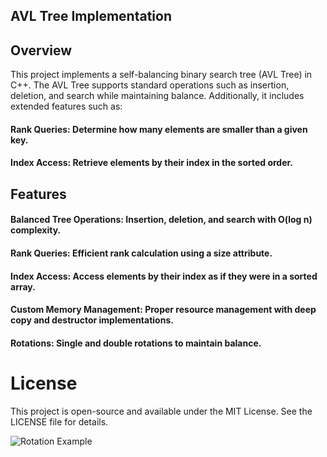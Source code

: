 ## AVL Tree Implementation

## Overview

This project implements a self-balancing binary search tree (AVL Tree) in C++. The AVL Tree supports standard operations such as insertion, deletion, and search while maintaining balance. Additionally, it includes extended features such as:

#### Rank Queries: Determine how many elements are smaller than a given key.

#### Index Access: Retrieve elements by their index in the sorted order.

## Features

#### Balanced Tree Operations: Insertion, deletion, and search with O(log n) complexity.

#### Rank Queries: Efficient rank calculation using a size attribute.

#### Index Access: Access elements by their index as if they were in a sorted array.

#### Custom Memory Management: Proper resource management with deep copy and destructor implementations.

#### Rotations: Single and double rotations to maintain balance.

# License

This project is open-source and available under the MIT License. See the LICENSE file for details.

![Rotation Example](https://www.google.com/imgres?q=rotations%20in%20BST&imgurl=https%3A%2F%2Fpages.cs.wisc.edu%2F~qingyi%2FRatation.png&imgrefurl=https%3A%2F%2Fpages.cs.wisc.edu%2F~qingyi%2F&docid=ysfbe8sxUc6KQM&tbnid=o_JEqfsm5mX7GM&vet=12ahUKEwjd4fnh6qWKAxUOBNsEHZQbKlcQM3oECGsQAA..i&w=3750&h=3125&hcb=2&ved=2ahUKEwjd4fnh6qWKAxUOBNsEHZQbKlcQM3oECGsQAA)
